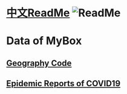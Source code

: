 # [中文ReadMe](https://github.com/Mararsh/MyBox_data)   ![ReadMe](https://mararsh.github.io/MyBox/iconTips.png)   

# Data of MyBox 

## [Geography Code](https://github.com/Mararsh/MyBox_data/tree/master/GeographyCode)      
   
## [Epidemic Reports of COVID19](https://github.com/Mararsh/MyBox_data/tree/master/COVID19)   


